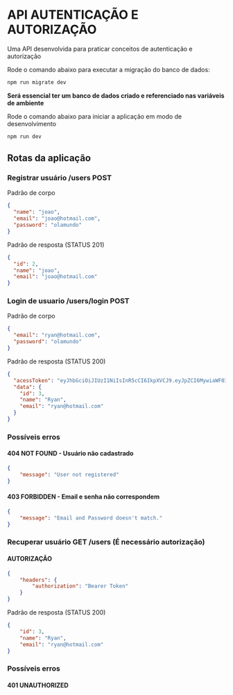 # API AUTENTICAÇÃO E AUTORIZAÇÃO

Uma API desenvolvida para praticar conceitos de autenticação e autorização

Rode o comando abaixo para executar a migração do banco de dados:

```bash
npm run migrate dev
```

**Será essencial ter um banco de dados criado e referenciado nas variáveis de ambiente**

Rode o comando abaixo para iniciar a aplicação em modo de desenvolvimento

```bash
npm run dev
```

## Rotas da aplicação

### Registrar usuário /users POST

Padrão de corpo

```json
{
  "name": "joao",
  "email": "joao@hotmail.com",
  "password": "olamundo"
}
```

Padrão de resposta (STATUS 201)

```json
{
  "id": 2,
  "name": "joao",
  "email": "joao@hotmail.com"
}
```

### Login de usuario /users/login POST

Padrão de corpo

```json
{
  "email": "ryan@hotmail.com",
  "password": "olamundo"
}
```

Padrão de resposta (STATUS 200)

```json
{
  "acessToken": "eyJhbGciOiJIUzI1NiIsInR5cCI6IkpXVCJ9.eyJpZCI6MywiaWF0IjoxNzE1Nzk2ODA1LCJleHAiOjE3MTkzOTY4MDV9.fWMHJd24HzT6b_iRI4B96YuNuAlZSqgHlOiIBJednYg",
  "data": {
    "id": 3,
    "name": "Ryan",
    "email": "ryan@hotmail.com"
  }
}
```

### Possíveis erros

#### 404 NOT FOUND - Usuário não cadastrado

```json
{
	"message": "User not registered"
}
```

#### 403 FORBIDDEN - Email e senha não correspondem

```json
{
	"message": "Email and Password doesn't match."
}
```

### Recuperar usuário GET /users (É necessário autorização)

#### AUTORIZAÇÃO

```json
{
    "headers": {
        "authorization": "Bearer Token"
    }
}
```

Padrão de resposta (STATUS 200)

```json
{
	"id": 3,
	"name": "Ryan",
	"email": "ryan@hotmail.com"
}
```

### Possíveis erros

#### 401 UNAUTHORIZED 